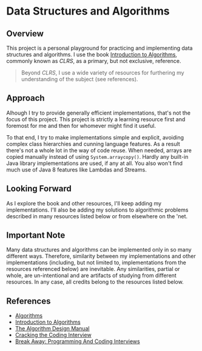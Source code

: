 # Data Structures and Algorithms

## Overview

This project is a personal playground for practicing and implementing data structures and algorithms. I use the book [Introduction to Algorithms][2], commonly known as _CLRS_, as a primary, but not exclusive, reference.

> Beyond _CLRS_, I use a wide variety of resources for furthering my understanding of the subject (see references).

## Approach

Alhough I try to provide generally efficient implementations, that's not the focus of this project. This project is strictly a learning resource first and foremost for me and then for whomever might find it useful.

To that end, I try to make implementations simple and explicit, avoiding complex class hierarchies and cunning language features. As a result there's not a whole lot in the way of code reuse. When needed, arrays are copied manually instead of using `System.arraycopy()`. Hardly any built-in Java library implementations are used, if any at all. You also won't find much use of Java 8 features like Lambdas and Streams.

## Looking Forward

As I explore the book and other resources, I'll keep adding my implementations. I'll also be adding my solutions to algorithmic problems described in many resources listed below or from elsewhere on the 'net.


## Important Note

Many data structures and algorithms can be implemented only in so many different ways. Therefore, similarity between my implementations and other implementations (including, but not limited to, implementations from the resources referenced below) are inevitable. Any similarities, partial or whole, are un-intentional and are artifacts of studying from different resources. In any case, all credits belong to the resources listed below.

## References

* [Algorithms][1]
* [Introduction to Algorithms][2]
* [The Algorithm Design Manual][3]
* [Cracking the Coding Interview][4]
* [Break Away: Programming And Coding Interviews][5]

[1]: http://amzn.to/1JtSmIs
[2]: http://amzn.to/1KxgvIU
[3]: http://amzn.to/1WG2Vdn
[4]: http://amzn.to/1WG31Bz
[5]: http://bit.ly/1TVbuix

